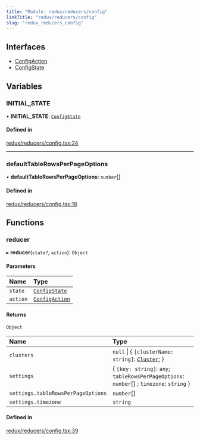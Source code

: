 ```yaml
---
title: "Module: redux/reducers/config"
linkTitle: "redux/reducers/config"
slug: "redux_reducers_config"
---
```


## Interfaces

- [ConfigAction](../interfaces/redux_reducers_config.ConfigAction.md)
- [ConfigState](../interfaces/redux_reducers_config.ConfigState.md)

## Variables

### INITIAL\_STATE

• **INITIAL\_STATE**: [`ConfigState`](../interfaces/redux_reducers_config.ConfigState.md)

#### Defined in

[redux/reducers/config.tsx:24](https://github.com/headlamp-k8s/headlamp/blob/1ae27053/frontend/src/redux/reducers/config.tsx#L24)

___

### defaultTableRowsPerPageOptions

• **defaultTableRowsPerPageOptions**: `number`[]

#### Defined in

[redux/reducers/config.tsx:18](https://github.com/headlamp-k8s/headlamp/blob/1ae27053/frontend/src/redux/reducers/config.tsx#L18)

## Functions

### reducer

▸ **reducer**(`state?`, `action`): `Object`

#### Parameters

| Name | Type |
| :------ | :------ |
| `state` | [`ConfigState`](../interfaces/redux_reducers_config.ConfigState.md) |
| `action` | [`ConfigAction`](../interfaces/redux_reducers_config.ConfigAction.md) |

#### Returns

`Object`

| Name | Type |
| :------ | :------ |
| `clusters` | ``null`` \| { `[clusterName: string]`: [`Cluster`](../interfaces/lib_k8s_cluster.Cluster.md);  } |
| `settings` | { `[key: string]`: `any`; `tableRowsPerPageOptions`: `number`[] ; `timezone`: `string`  } |
| `settings.tableRowsPerPageOptions` | `number`[] |
| `settings.timezone` | `string` |

#### Defined in

[redux/reducers/config.tsx:39](https://github.com/headlamp-k8s/headlamp/blob/1ae27053/frontend/src/redux/reducers/config.tsx#L39)
